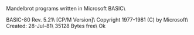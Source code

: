Mandelbrot programs written in Microsoft BASIC\\

BASIC-80 Rev. 5.21\\
[CP/M Version]\\
Copyright 1977-1981 (C) by Microsoft\\
Created: 28-Jul-81\\
35128 Bytes free\\
Ok
